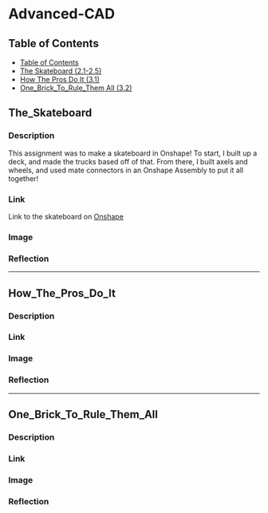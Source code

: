 # Advanced-CAD
## Table of Contents
* [Table of Contents](#TableOfContents)
* [The Skateboard (2.1-2.5)](#The_Skateboard)
* [How The Pros Do It (3.1)](#How_The_Pros_Do_It)
* [One_Brick_To_Rule_Them All (3.2)](#One_Brick_To_Rule_Them_All)


## The_Skateboard

### Description
This assignment was to make a skateboard in Onshape! To start, I built up a deck, and made the trucks based off of that. From there, I built axels and wheels, and used mate connectors in an Onshape Assembly to put it all together!

### Link
Link to the skateboard on [Onshape](https://cvilleschools.onshape.com/documents/dc727e7d4f763fb4b778dcc2/w/91cf60374b14f8a6e061744d/e/9bbcba9c45a38a7ad8e6b3bb?renderMode=0&uiState=617aa69b839168722a0125a6)

### Image


### Reflection


---

## How_The_Pros_Do_It

### Description



### Link



### Image


### Reflection

---

## One_Brick_To_Rule_Them_All

### Description



### Link



### Image


### Reflection



